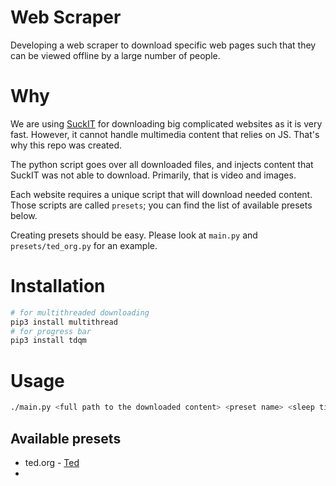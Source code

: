 # Web Scraper

Developing a web scraper to download specific web pages such that they can be viewed offline by a large number of people.

# Why
We are using [SuckIT](https://github.com/Skallwar/suckit) for downloading big complicated websites as it is very fast. However, it cannot handle multimedia content that relies on JS. That's why this repo was created.

The python script goes over all downloaded files, and injects content that SuckIT was not able to download. Primarily, that is video and images.

Each website requires a unique script that will download needed content. Those scripts are called `presets`; you can find the list of available presets below.

Creating presets should be easy. Please look at `main.py` and `presets/ted_org.py` for an example.


# Installation
```bash
# for multithreaded downloading
pip3 install multithread
# for progress bar
pip3 install tdqm
```

# Usage

```bash
./main.py <full path to the downloaded content> <preset name> <sleep time between processing files (seconds, can use values like `0.5`)>
```

## Available presets
- ted.org - [Ted](https://www.ted.com)
- 